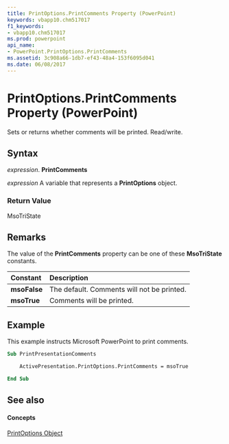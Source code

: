 ```yaml
---
title: PrintOptions.PrintComments Property (PowerPoint)
keywords: vbapp10.chm517017
f1_keywords:
- vbapp10.chm517017
ms.prod: powerpoint
api_name:
- PowerPoint.PrintOptions.PrintComments
ms.assetid: 3c908a66-1db7-ef43-48a4-153f6095d041
ms.date: 06/08/2017
---
```



# PrintOptions.PrintComments Property (PowerPoint)

Sets or returns whether comments will be printed. Read/write.


## Syntax

 _expression_. **PrintComments**

 _expression_ A variable that represents a **PrintOptions** object.


### Return Value

MsoTriState


## Remarks

The value of the  **PrintComments** property can be one of these **MsoTriState** constants.



|**Constant**|**Description**|
|:-----|:-----|
|**msoFalse**|The default. Comments will not be printed.|
|**msoTrue**| Comments will be printed.|

## Example

This example instructs Microsoft PowerPoint to print comments.


```vb
Sub PrintPresentationComments

    ActivePresentation.PrintOptions.PrintComments = msoTrue

End Sub
```


## See also


#### Concepts


[PrintOptions Object](printoptions-object-powerpoint.md)

